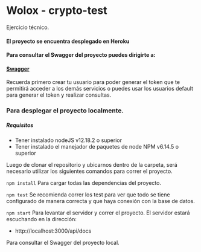# Wolox - crypto-test
Ejercicio técnico.
#### El proyecto se encuentra desplegado en Heroku

#### Para consultar el Swagger del proyecto puedes dirigirte a:
#### [Swagger](https://wolox-technical-test.herokuapp.com/api/docs)

Recuerda primero crear tu usuario para poder generar el token que te permitirá acceder a los demás servicios o puedes usar los usuarios default para generar el token y realizar consultas.

### Para desplegar el proyecto localmente.

##### Requisitos

-   Tener instalado nodeJS v12.18.2 o superior
-   Tener instalado el manejador de paquetes de node NPM v6.14.5 o superior

Luego de clonar el repositorio y ubicarnos dentro de la carpeta, será necesario utilizar los siguientes comandos para correr el proyecto.

```npm install```
Para cargar todas las dependencias del proyecto.


```npm test```
Se recomienda correr los test para ver que todo se tiene configurado de manera correcta y que haya conexión con la base de datos.

```npm start```
Para levantar el servidor y correr el proyecto.
El servidor estará escuchando en la dirección:
-   http://localhost:3000/api/docs

Para consultar el Swagger del proyecto local.
